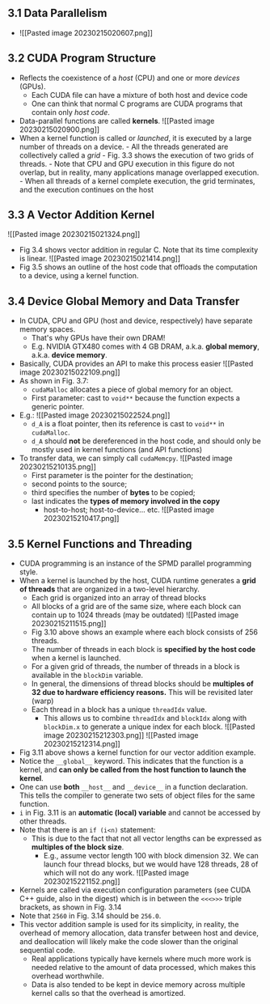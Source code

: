 ## 3.1 Data Parallelism
- ![[Pasted image 20230215020607.png]]
## 3.2 CUDA Program Structure
- Reflects the coexistence of a *host* (CPU) and one or more *devices* (GPUs).
	- Each CUDA file can have a mixture of both host and device code
	- One can think that normal C programs are CUDA programs that contain only *host code*.
- Data-parallel functions are called **kernels**.
![[Pasted image 20230215020900.png]]
- When a kernel function is called or *launched*, it is executed by a large number of threads on a device.
		- All the threads generated are collectively called a *grid*
		- Fig. 3.3 shows the execution of two grids of threads.
			- Note that CPU and GPU execution in this figure do not overlap, but in reality, many applications manage overlapped execution.
		- When all threads of a kernel complete execution, the grid terminates, and the execution continues on the host
## 3.3 A Vector Addition Kernel
![[Pasted image 20230215021324.png]]
- Fig 3.4 shows vector addition in regular C. Note that its time complexity is linear.
![[Pasted image 20230215021414.png]]
- Fig 3.5 shows an outline of the host code that offloads the computation to a device, using a kernel function.
## 3.4 Device Global Memory and Data Transfer
- In CUDA, CPU and GPU (host and device, respectively) have separate memory spaces.
	- That's why GPUs have their own DRAM!
	- E.g. NVIDIA GTX480 comes with 4 GB DRAM, a.k.a. **global memory**, a.k.a. **device memory**.
- Basically, CUDA provides an API to make this process easier
![[Pasted image 20230215022109.png]]
- As shown in Fig. 3.7:
	- `cudaMalloc` allocates a piece of global memory for an object.
	- First parameter: cast to `void**` because the function expects a generic pointer.
- E.g.:
  ![[Pasted image 20230215022524.png]]
	- `d_A` is a float pointer, then its reference is cast to `void**` in `cudaMalloc`.
	- `d_A` should **not** be dereferenced in the host code, and should only be mostly used in kernel functions (and API functions)
- To transfer data, we can simply call `cudaMemcpy`.
![[Pasted image 20230215210135.png]]
	- First parameter is the pointer for the destination;
	- second points to the source;
	- third specifies the number of **bytes** to be copied;
	- last indicates the **types of memory involved in the copy**
		- host-to-host; host-to-device... etc.
![[Pasted image 20230215210417.png]]

## 3.5 Kernel Functions and Threading
- CUDA programming is an instance of the SPMD parallel programming style.
- When a kernel is launched by the host, CUDA runtime generates a **grid of threads** that are organized in a two-level hierarchy.
	- Each grid is organized into an array of thread blocks
	- All blocks of a grid are of the same size, where each block can contain up to 1024 threads (may be outdated)
		![[Pasted image 20230215211515.png]]
	- Fig 3.10 above shows an example where each block consists of 256 threads.
	- The number of threads in each block is **specified by the host code** when a kernel is launched.
	- For a given grid of threads, the number of threads in a block is available in the `blockDim` variable.
	- In general, the dimensions of thread blocks should be **multiples of 32 due to hardware efficiency reasons.** This will be revisited later (warp)
	- Each thread in a block has a unique `threadIdx` value.
		- This allows us to combine `threadIdx` and `blockIdx` along with `blockDim.x` to generate a unique index for each block.
![[Pasted image 20230215212303.png]]
![[Pasted image 20230215212314.png]]
- Fig 3.11 above shows a kernel function for our vector addition example.
- Notice the `__global__` keyword. This indicates that the function is a kernel, and **can only be called from the host function to launch the kernel**.
- One can use **both** `__host__` and `__device__` in a function declaration. This tells the compiler to generate two sets of object files for the same function.
- `i` in Fig. 3.11 is an **automatic (local) variable** and cannot be accessed by other threads.
- Note that there is an `if (i<n)` statement:
	- This is due to the fact that not all vector lengths can be expressed as **multiples of the block size**.
		- E.g., assume vector length 100 with block dimension 32. We can launch four thread blocks, but we would have 128 threads, 28 of which will not do any work.
![[Pasted image 20230215221152.png]]
- Kernels are called via execution configuration parameters (see CUDA C++ guide, also in the digest) which is in between the `<<<>>>` triple brackets, as shown in Fig. 3.14
- Note that `2560` in Fig. 3.14 should be `256.0`.
- This vector addition sample is used for its simplicity, in reality, the overhead of memory allocation, data transfer between host and device, and deallocation will likely make the code slower than the original sequential code.
	- Real applications typically have kernels where much more work is needed relative to the amount of data processed, which makes this overhead worthwhile.
	- Data is also tended to be kept in device memory across multiple kernel calls so that the overhead is amortized.